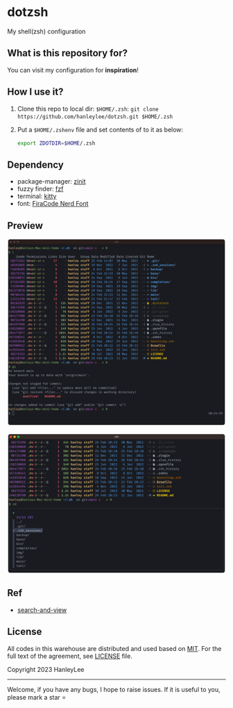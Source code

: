 # dotzsh

My shell(zsh) configuration

## What is this repository for?

You can visit my configuration for **inspiration**!

## How I use it?

1. Clone this repo to local dir: `$HOME/.zsh`: `git clone https://github.com/hanleylee/dotzsh.git $HOME/.zsh`
2. Put a `$HOME/.zshenv` file and set contents of to it as below:

    ```zsh
    export ZDOTDIR=$HOME/.zsh
    ```

## Dependency

- package-manager: [zinit](https://github.com/zdharma-continuum/zinit)
- fuzzy finder: [fzf](https://github.com/junegunn/fzf)
- terminal: [kitty](https://github.com/kovidgoyal/kitty)
- font: [FiraCode Nerd Font](https://github.com/ryanoasis/nerd-fonts/tree/master/patched-fonts/FiraCode)

## Preview

![himg](./img/preview_ls.png)

![himg](./img/preview_cd.png)

## Ref

- [search-and-view](https://github.com/lilydjwg/search-and-view)

## License

All codes in this warehouse are distributed and used based on [MIT](https://mit-license.org). For the full text of
the agreement, see [LICENSE](https://github.com/hanleylee/dotzsh/blob/main/LICENSE) file.

Copyright 2023 HanleyLee

---

Welcome, if you have any bugs, I hope to raise issues. If it is useful to you, please mark a star ⭐️
